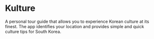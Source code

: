 # Kulture
A personal tour guide that allows you to experience Korean culture at its finest. The app identifies your location and provides simple and quick culture tips for South Korea.
